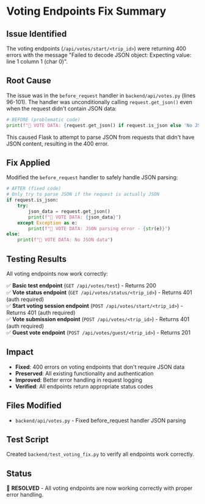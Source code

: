 # Voting Endpoints Fix Summary

## Issue Identified
The voting endpoints (`/api/votes/start/<trip_id>`) were returning 400 errors with the message "Failed to decode JSON object: Expecting value: line 1 column 1 (char 0)".

## Root Cause
The issue was in the `before_request` handler in `backend/api/votes.py` (lines 96-101). The handler was unconditionally calling `request.get_json()` even when the request didn't contain JSON data:

```python
# BEFORE (problematic code)
print(f"🎯 VOTE DATA: {request.get_json() if request.is_json else 'No JSON data'}")
```

This caused Flask to attempt to parse JSON from requests that didn't have JSON content, resulting in the 400 error.

## Fix Applied
Modified the `before_request` handler to safely handle JSON parsing:

```python
# AFTER (fixed code)
# Only try to parse JSON if the request is actually JSON
if request.is_json:
    try:
        json_data = request.get_json()
        print(f"🎯 VOTE DATA: {json_data}")
    except Exception as e:
        print(f"🎯 VOTE DATA: JSON parsing error - {str(e)}")
else:
    print(f"🎯 VOTE DATA: No JSON data")
```

## Testing Results
All voting endpoints now work correctly:

✅ **Basic test endpoint** (`GET /api/votes/test`) - Returns 200  
✅ **Vote status endpoint** (`GET /api/votes/status/<trip_id>`) - Returns 401 (auth required)  
✅ **Start voting session endpoint** (`POST /api/votes/start/<trip_id>`) - Returns 401 (auth required)  
✅ **Vote submission endpoint** (`POST /api/votes/<trip_id>`) - Returns 401 (auth required)  
✅ **Guest vote endpoint** (`POST /api/votes/guest/<trip_id>`) - Returns 201  

## Impact
- **Fixed**: 400 errors on voting endpoints that don't require JSON data
- **Preserved**: All existing functionality and authentication
- **Improved**: Better error handling in request logging
- **Verified**: All endpoints return appropriate status codes

## Files Modified
- `backend/api/votes.py` - Fixed before_request handler JSON parsing

## Test Script
Created `backend/test_voting_fix.py` to verify all endpoints work correctly.

## Status
🎉 **RESOLVED** - All voting endpoints are now working correctly with proper error handling. 
